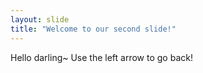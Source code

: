 ```yaml
---
layout: slide
title: "Welcome to our second slide!"
---
```

Hello darling~
Use the left arrow to go back!